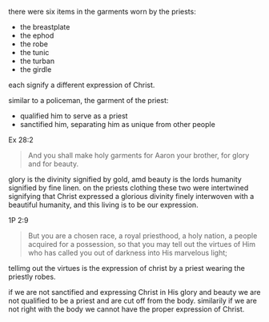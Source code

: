 there were six items in the garments worn by the priests:
- the breastplate
- the ephod
- the robe
- the tunic
- the turban
- the girdle

each signify a different expression of Christ.

similar to a policeman, the garment of the priest:
- qualified him to serve as a priest
- sanctified him, separating him as unique from other people

Ex 28:2
> And you shall make holy garments for Aaron your brother, for glory and for beauty.

glory is the divinity signified by gold, amd beauty is the lords humanity signified by fine linen. on the priests clothing these two were intertwined signifying that Christ expressed a glorious divinity finely interwoven with a beautiful humanity, and this living is to be our expression.

1P 2:9
> But you are a chosen race, a royal priesthood, a holy nation, a people acquired for a possession, so that you may tell out the virtues of Him who has called you out of darkness into His marvelous light;

tellimg out the virtues is the expression of christ by a priest wearing the priestly robes.

if we are not sanctified and expressing Christ in His glory and beauty we are not qualified to be a priest and are cut off from the body. similarily if we are not right with the body we cannot have the proper expression of Christ.
